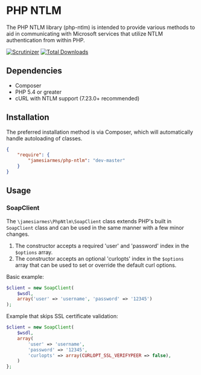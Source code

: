 PHP NTLM
===================================

The PHP NTLM library (php-ntlm) is intended to provide various methods to aid in
communicating with Microsoft services that utilize NTLM authentication from
within PHP.

[![Scrutinizer](https://img.shields.io/scrutinizer/g/jamesiarmes/php-ntlm.svg?style=flat-square)](https://scrutinizer-ci.com/g/jamesiarmes/php-ntlm)
[![Total Downloads](https://img.shields.io/packagist/dt/jamesiarmes/php-ntlm.svg?style=flat-square)](https://packagist.org/packages/jamesiarmes/php-ntlm)

Dependencies
------------

 * Composer
 * PHP 5.4 or greater
 * cURL with NTLM support (7.23.0+ recommended)

Installation
------------

The preferred installation method is via Composer, which will automatically
handle autoloading of classes.

```json
{
    "require": {
        "jamesiarmes/php-ntlm": "dev-master"
    }
}
```

## Usage

### SoapClient
The `\jamesiarmes\PhpNtlm\SoapClient` class extends PHP's built in `SoapClient`
class and can be used in the same manner with a few minor changes.

1. The constructor accepts a required 'user' and 'password' index in the
`$options` array.
2. The constructor accepts an optional 'curlopts' index in the `$options` array
that can be used to set or override the default curl options.

Basic example:

```php
$client = new SoapClient(
    $wsdl,
    array('user' => 'username', 'password' => '12345')
);
```

Example that skips SSL certificate validation:

```php
$client = new SoapClient(
    $wsdl,
    array(
        'user' => 'username',
        'password' => '12345',
        'curlopts' => array(CURLOPT_SSL_VERIFYPEER => false),
    )
};
```
